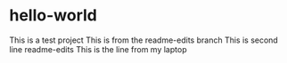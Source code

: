 # hello-world
This is a test project
This is from the readme-edits branch
This is second line readme-edits
This is the line from my laptop